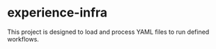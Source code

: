 # experience-infra
This project is designed to load and process YAML files to run defined workflows.
